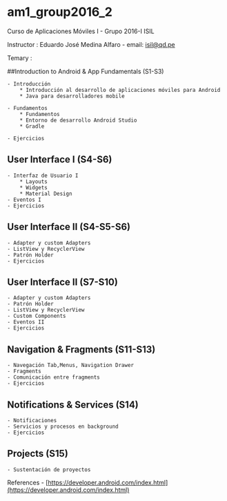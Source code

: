 # am1_group2016_2
Curso de Aplicaciones Móviles I - Grupo 2016-I ISIL

Instructor : Eduardo José Medina Alfaro - email: isil@qd.pe

Temary :

##Introduction to Android & App Fundamentals (S1-S3)
    
    - Introducción
        * Introducción al desarrollo de aplicaciones móviles para Android
        * Java para desarrolladores mobile
        
    - Fundamentos
        * Fundamentos
        * Entorno de desarrollo Android Studio
        * Gradle
    
    - Ejercicios
        
## User Interface I (S4-S6)
    
    - Interfaz de Usuario I
        * Layouts
        * Widgets
        * Material Design
    - Eventos I
    - Ejercicios
      
      
## User Interface II (S4-S5-S6)
    - Adapter y custom Adapters
    - ListView y RecyclerView
    - Patrón Holder
    - Ejercicios
        
## User Interface II (S7-S10)
    - Adapter y custom Adapters
    - Patrón Holder
    - ListView y RecyclerView
    - Custom Components
    - Eventos II
    - Ejercicios
    
## Navigation & Fragments (S11-S13)
    - Navegación Tab,Menus, Navigation Drawer
    - Fragments 
    - Comunicación entre fragments
    - Ejercicios
        
## Notifications & Services (S14)
    - Notificaciones
    - Servicios y procesos en background
    - Ejercicios
    
## Projects (S15)
    - Sustentación de proyectos

References
    - [https://developer.android.com/index.html](https://developer.android.com/index.html)
